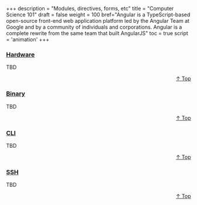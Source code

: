 +++
description = "Modules, directives, forms, etc"
title = "Computer Science 101"
draft = false
weight = 100
bref="Angular is a TypeScript-based open-source front-end web application platform led by the Angular Team at Google and by a community of individuals and corporations. Angular is a complete rewrite from the same team that built AngularJS"
toc = true
script = 'animation'
+++

<h3 class="section-head" id="h-Section1"><a href="#h-Section1">Hardware</a></h3>
  <p>TBD</p>
<div style="text-align:right"> <a href="#top">&#8593; Top</a></div>

<h3 class="section-head" id="h-Section2"><a href="#h-Section2">Binary</a></h3>
  <p>TBD</p>
  <div style="text-align:right"> <a href="#top">&#8593; Top</a></div>

<h3 class="section-head" id="h-Section3"><a href="#h-Section3">CLI</a></h3>
  <p>TBD</p>
  <div style="text-align:right"> <a href="#top">&#8593; Top</a></div>

<h3 class="section-head" id="h-Section4"><a href="#h-Section4">SSH</a></h3>
  <p>TBD</p>
  <div style="text-align:right"> <a href="#top">&#8593; Top</a></div>